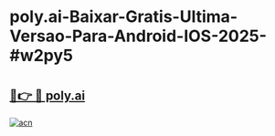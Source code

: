 # poly.ai-Baixar-Gratis-Ultima-Versao-Para-Android-IOS-2025-#w2py5

# <h2><a href="https://ainizakaria.my?title=poly.ai&ref=24M">🔗👉 🔴 poly.ai</a></h2>

[![acn](https://github.com/user-attachments/assets/0f9c940e-d8b0-45ae-aac7-cd30a18b3e1c)](https://ainizakaria.my?title=poly.ai&ref=24M)

